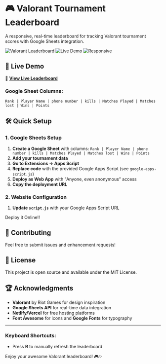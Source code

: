 # 🎮 Valorant Tournament Leaderboard

A responsive, real-time leaderboard for tracking Valorant tournament scores with Google Sheets integration.

![Valorant Leaderboard](https://img.shields.io/badge/Valorant-Leaderboard-ff4655?style=for-the-badge&logo=riot-games)
![Live Demo](https://img.shields.io/badge/Status-Live-00f5d4?style=for-the-badge)
![Responsive](https://img.shields.io/badge/Mobile-Responsive-ffb300?style=for-the-badge)



## 🚀 Live Demo

🔗 **[View Live Leaderboard](https://leaderboard-infofest.vercel.app/)** 

### Google Sheet Columns:

```
Rank | Player Name | phone number | kills | Matches Played | Matches lost | Wins | Points
```

## 🛠️ Quick Setup

### 1. Google Sheets Setup
1. **Create a Google Sheet** with columns: `Rank | Player Name | phone number | kills | Matches Played | Matches lost | Wins | Points`
2. **Add your tournament data**
3. **Go to Extensions → Apps Script**
4. **Replace code** with the provided Google Apps Script (see `google-apps-script.js`)
5. **Deploy as Web App** with "Anyone, even anonymous" access
6. **Copy the deployment URL**

### 2. Website Configuration
1. **Update `script.js`** with your Google Apps Script URL

Deploy it Online!! 


## 🤝 Contributing

Feel free to submit issues and enhancement requests!

## 📄 License

This project is open source and available under the MIT License.

## 🏆 Acknowledgments

- **Valorant** by Riot Games for design inspiration
- **Google Sheets API** for real-time data integration
- **Netlify/Vercel** for free hosting platforms
- **Font Awesome** for icons and **Google Fonts** for typography

---

### Keyboard Shortcuts:

- Press **R** to manually refresh the leaderboard


Enjoy your awesome Valorant leaderboard! 🎮✨

